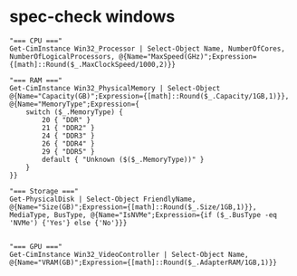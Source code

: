 # spec-check windows



    "=== CPU ==="
    Get-CimInstance Win32_Processor | Select-Object Name, NumberOfCores, NumberOfLogicalProcessors, @{Name="MaxSpeed(GHz)";Expression={[math]::Round($_.MaxClockSpeed/1000,2)}}
    
    "=== RAM ==="
    Get-CimInstance Win32_PhysicalMemory | Select-Object @{Name="Capacity(GB)";Expression={[math]::Round($_.Capacity/1GB,1)}}, @{Name="MemoryType";Expression={
        switch ($_.MemoryType) {
            20 { "DDR" }
            21 { "DDR2" }
            24 { "DDR3" }
            26 { "DDR4" }
            29 { "DDR5" }
            default { "Unknown ($($_.MemoryType))" }
        }
    }}
    
    "=== Storage ==="
    Get-PhysicalDisk | Select-Object FriendlyName, @{Name="Size(GB)";Expression={[math]::Round($_.Size/1GB,1)}}, MediaType, BusType, @{Name="IsNVMe";Expression={if ($_.BusType -eq 'NVMe') {'Yes'} else {'No'}}}
    
    
    "=== GPU ==="
    Get-CimInstance Win32_VideoController | Select-Object Name, @{Name="VRAM(GB)";Expression={[math]::Round($_.AdapterRAM/1GB,1)}}
